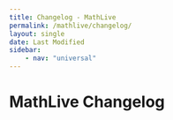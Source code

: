 ```yaml
---
title: Changelog - MathLive
permalink: /mathlive/changelog/
layout: single
date: Last Modified
sidebar:
    - nav: "universal"
---
```

# MathLive Changelog

